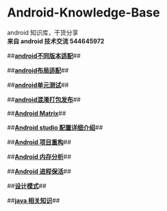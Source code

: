 # Android-Knowledge-Base
android 知识库，干货分享 </br>
**来自 android 技术交流 544645972**

##**[android不同版本适配](https://github.com/zhaozepeng/Android-Knowledge-Base/blob/master/android%E4%B8%8D%E5%90%8C%E7%89%88%E6%9C%AC%E9%80%82%E9%85%8D.md)**##

##**[android布局适配](https://github.com/zhaozepeng/Android-Knowledge-Base/blob/master/android%E5%B8%83%E5%B1%80%E9%80%82%E9%85%8D.md)**##

##**[android单元测试](https://github.com/zhaozepeng/Android-Knowledge-Base/blob/master/android%E5%8D%95%E5%85%83%E6%B5%8B%E8%AF%95.md)**##

##**[android混淆打包发布](https://github.com/zhaozepeng/Android-Knowledge-Base/blob/master/android%E6%B7%B7%E6%B7%86%E6%89%93%E5%8C%85%E5%8F%91%E5%B8%83.md)**##

##**[Android Matrix](https://github.com/zhaozepeng/Android-Knowledge-Base/blob/master/Android%20Matrix.md)**##

##**[Android studio 配置详细介绍](https://github.com/zhaozepeng/Android-Knowledge-Base/blob/master/android%20studio.md)**##

##**[Android 项目重构](https://github.com/zhaozepeng/Android-Knowledge-Base/blob/master/android%E9%A1%B9%E7%9B%AE%E9%87%8D%E6%9E%84.md)**##

##**[Android 内存分析](https://github.com/zhaozepeng/Android-Knowledge-Base/blob/master/android%20%E5%86%85%E5%AD%98%E5%88%86%E6%9E%90.md)**##

##**[Android 进程保活](https://github.com/zhaozepeng/Android-Knowledge-Base/blob/master/android%E8%BF%9B%E7%A8%8B%E4%BF%9D%E6%B4%BB.md)**##

##**[设计模式](https://github.com/zhaozepeng/Android-Knowledge-Base/blob/master/%E8%AE%BE%E8%AE%A1%E6%A8%A1%E5%BC%8F.md)**##

##**[java 相关知识](https://github.com/zhaozepeng/Android-Knowledge-Base/blob/master/java%20%E7%9B%B8%E5%85%B3%E7%9F%A5%E8%AF%86.md)**##
